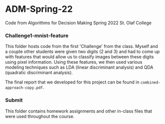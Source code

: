 # ADM-Spring-22

Code from Algorithms for Decision Making Spring 2022 St. Olaf College

### Challenge1-mnist-feature

This folder hosts code from the first 'Challenge' from the class. Myself and a couple other students were given two digits (2 and 3) and had to come up with features that would allow us to classify images between these digits using pixel information. Using these features, we then used various modeling techniques such as LDA (linear discriminant analysis) and QDA (quadratic discriminant analysis). 

The final report that we developed for this project can be found in `combined-approach-copy.pdf`. 


### Submit

This folder contains homework assignments and other in-class files that were used throughout the course. 
